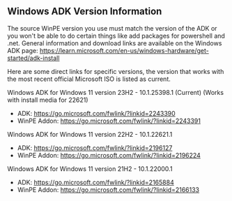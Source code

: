 ## Windows ADK Version Information

The source WinPE version you use must match the version of the ADK or you won't be able to do certain things like add packages for powershell and .net. General information and download links are available on the Windows ADK page: https://learn.microsoft.com/en-us/windows-hardware/get-started/adk-install

Here are some direct links for specific versions, the version that works with the most recent official Microsoft ISO is listed as current.

Windows ADK for Windows 11 version 23H2 - 10.1.25398.1 (Current) (Works with install media for 22621)
- ADK: https://go.microsoft.com/fwlink/?linkid=2243390
- WinPE Addon: https://go.microsoft.com/fwlink/?linkid=2243391

Windows ADK for Windows 11 version 22H2 - 10.1.22621.1
- ADK: https://go.microsoft.com/fwlink/?linkid=2196127
- WinPE Addon: https://go.microsoft.com/fwlink/?linkid=2196224

Windows ADK for Windows 11 version 21H2 - 10.1.22000.1
- ADK: https://go.microsoft.com/fwlink/?linkid=2165884
- WinPE Addon: https://go.microsoft.com/fwlink/?linkid=2166133
